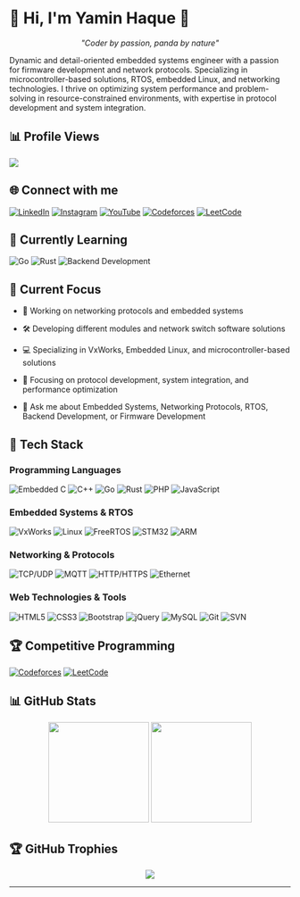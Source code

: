 # 👋 Hi, I'm Yamin Haque 🐼

<p align="center"><i>"Coder by passion, panda by nature"</i></p>

Dynamic and detail-oriented embedded systems engineer with a passion for firmware development and network protocols. Specializing in microcontroller-based solutions, RTOS, embedded Linux, and networking technologies. I thrive on optimizing system performance and problem-solving in resource-constrained environments, with expertise in protocol development and system integration.

## 📊 Profile Views
![](https://komarev.com/ghpvc/?username=yamin1999&label=Profile%20views&color=0e75b6&style=flat)

## 🌐 Connect with me

[![LinkedIn](https://img.shields.io/badge/LinkedIn-0077B5?style=for-the-badge&logo=linkedin&logoColor=white)](https://www.linkedin.com/in/yaminhaque/)
[![Instagram](https://img.shields.io/badge/Instagram-E4405F?style=for-the-badge&logo=instagram&logoColor=white)](https://instagram.com/i__am__in__)
[![YouTube](https://img.shields.io/badge/YouTube-FF0000?style=for-the-badge&logo=youtube&logoColor=white)](https://www.youtube.com/c/yaminhaque)
[![Codeforces](https://img.shields.io/badge/Codeforces-445f9d?style=for-the-badge&logo=Codeforces&logoColor=white)](https://codeforces.com/profile/yamin1999)
[![LeetCode](https://img.shields.io/badge/LeetCode-000000?style=for-the-badge&logo=LeetCode&logoColor=#d16c06)](https://www.leetcode.com/yamin1999)

## 🌱 Currently Learning
![Go](https://img.shields.io/badge/Go-00ADD8?style=for-the-badge&logo=go&logoColor=white)
![Rust](https://img.shields.io/badge/Rust-000000?style=for-the-badge&logo=rust&logoColor=white)
![Backend Development](https://img.shields.io/badge/Backend_Development-FF6B6B?style=for-the-badge&logo=code&logoColor=white)

## 🎯 Current Focus
- 🔭 Working on networking protocols and embedded systems
- 🛠️ Developing different modules and network switch software solutions
- 💻 Specializing in VxWorks, Embedded Linux, and microcontroller-based solutions
- 📡 Focusing on protocol development, system integration, and performance optimization
  
- 💬 Ask me about Embedded Systems, Networking Protocols, RTOS, Backend Development, or Firmware Development

## 🔧 Tech Stack

### Programming Languages
![Embedded C](https://img.shields.io/badge/Embedded_C-00599C?style=for-the-badge&logo=c&logoColor=white)
![C++](https://img.shields.io/badge/C++-00599C?style=for-the-badge&logo=c%2B%2B&logoColor=white)
![Go](https://img.shields.io/badge/Go-00ADD8?style=for-the-badge&logo=go&logoColor=white)
![Rust](https://img.shields.io/badge/Rust-000000?style=for-the-badge&logo=rust&logoColor=white)
![PHP](https://img.shields.io/badge/PHP-777BB4?style=for-the-badge&logo=php&logoColor=white)
![JavaScript](https://img.shields.io/badge/JavaScript-323330?style=for-the-badge&logo=javascript&logoColor=F7DF1E)

### Embedded Systems & RTOS
![VxWorks](https://img.shields.io/badge/VxWorks-1E5C93?style=for-the-badge&logo=windriver&logoColor=white)
![Linux](https://img.shields.io/badge/Embedded_Linux-FCC624?style=for-the-badge&logo=linux&logoColor=black)
![FreeRTOS](https://img.shields.io/badge/FreeRTOS-00979D?style=for-the-badge&logo=freertos&logoColor=white)
![STM32](https://img.shields.io/badge/STM32-03234B?style=for-the-badge&logo=stmicroelectronics&logoColor=white)
![ARM](https://img.shields.io/badge/ARM-0091BD?style=for-the-badge&logo=arm&logoColor=white)

### Networking & Protocols
![TCP/UDP](https://img.shields.io/badge/TCP/UDP-4285F4?style=for-the-badge&logo=googlechrome&logoColor=white)
![MQTT](https://img.shields.io/badge/MQTT-660066?style=for-the-badge&logo=eclipse-mosquitto&logoColor=white)
![HTTP/HTTPS](https://img.shields.io/badge/HTTP/HTTPS-005571?style=for-the-badge&logo=http&logoColor=white)
![Ethernet](https://img.shields.io/badge/Ethernet-FF6B35?style=for-the-badge&logo=ethernet&logoColor=white)

### Web Technologies & Tools
![HTML5](https://img.shields.io/badge/HTML5-E34F26?style=for-the-badge&logo=html5&logoColor=white)
![CSS3](https://img.shields.io/badge/CSS3-1572B6?style=for-the-badge&logo=css3&logoColor=white)
![Bootstrap](https://img.shields.io/badge/Bootstrap-563D7C?style=for-the-badge&logo=bootstrap&logoColor=white)
![jQuery](https://img.shields.io/badge/jQuery-0769AD?style=for-the-badge&logo=jquery&logoColor=white)
![MySQL](https://img.shields.io/badge/MySQL-005C84?style=for-the-badge&logo=mysql&logoColor=white)
![Git](https://img.shields.io/badge/GIT-E44C30?style=for-the-badge&logo=git&logoColor=white)
![SVN](https://img.shields.io/badge/SVN-809CC9?style=for-the-badge&logo=subversion&logoColor=white)



## 🏆 Competitive Programming
[![Codeforces](https://img.shields.io/badge/Codeforces-100%2B%20Problems-445f9d?style=for-the-badge&logo=Codeforces&logoColor=white)](https://codeforces.com/profile/yamin1999)
[![LeetCode](https://img.shields.io/badge/LeetCode-70%2B%20Problems-000000?style=for-the-badge&logo=LeetCode&logoColor=#d16c06)](https://www.leetcode.com/yamin1999)

## 📊 GitHub Stats

<div align="center">
  <img height="180em" src="https://github-readme-stats.vercel.app/api?username=yamin1999&show_icons=true&theme=tokyonight&include_all_commits=true&count_private=true"/>
  <img height="180em" src="https://github-readme-stats.vercel.app/api/top-langs/?username=yamin1999&layout=compact&langs_count=7&theme=tokyonight"/>
</div>

## 🏆 GitHub Trophies
<div align="center">
  <img src="https://github-profile-trophy.vercel.app/?username=yamin1999&theme=tokyonight&no-frame=false&no-bg=false&margin-w=4" />
</div>




---
